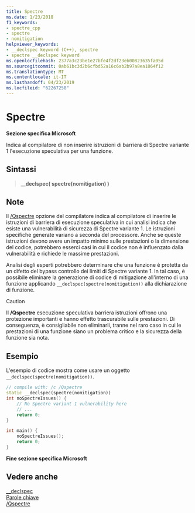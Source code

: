 ```yaml
---
title: Spectre
ms.date: 1/23/2018
f1_keywords:
- spectre_cpp
- spectre
- nomitigation
helpviewer_keywords:
- __declspec keyword (C++), spectre
- spectre __declspec keyword
ms.openlocfilehash: 2377a3c23be1e27bfe4f2df23eb00823635fa05d
ms.sourcegitcommit: 0ab61bc3d2b6cfbd52a16c6ab2b97a8ea1864f12
ms.translationtype: MT
ms.contentlocale: it-IT
ms.lasthandoff: 04/23/2019
ms.locfileid: "62267258"
---
```

# <a name="spectre"></a>Spectre

**Sezione specifica Microsoft**

Indica al compilatore di non inserire istruzioni di barriera di Spectre variante 1 l'esecuzione speculativa per una funzione.

## <a name="syntax"></a>Sintassi

> **__declspec( spectre(nomitigation) )**

## <a name="remarks"></a>Note

Il [/Qspectre](../build/reference/qspectre.md) opzione del compilatore indica al compilatore di inserire le istruzioni di barriera di esecuzione speculativa in cui analisi indica che esiste una vulnerabilità di sicurezza di Spectre variante 1. Le istruzioni specifiche generate variano a seconda del processore. Anche se queste istruzioni devono avere un impatto minimo sulle prestazioni o la dimensione del codice, potrebbero esserci casi in cui il codice non è influenzato dalla vulnerabilità e richiede le massime prestazioni.

Analisi degli esperti potrebbero determinare che una funzione è protetta da un difetto del bypass controllo dei limiti di Spectre variante 1. In tal caso, è possibile eliminare la generazione di codice di mitigazione all'interno di una funzione applicando `__declspec(spectre(nomitigation))` alla dichiarazione di funzione.

> [!CAUTION]
> Il **/Qspectre** esecuzione speculativa barriera istruzioni offrono una protezione importanti e hanno effetto trascurabile sulle prestazioni. Di conseguenza, è consigliabile non eliminarli, tranne nel raro caso in cui le prestazioni di una funzione siano un problema critico e la sicurezza della funzione sia nota.

## <a name="example"></a>Esempio

L'esempio di codice mostra come usare un oggetto `__declspec(spectre(nomitigation))`.

```cpp
// compile with: /c /Qspectre
static __declspec(spectre(nomitigation))
int noSpectreIssues() {
    // No Spectre variant 1 vulnerability here
    // ...
    return 0;
}

int main() {
    noSpectreIssues();
    return 0;
}
```

**Fine sezione specifica Microsoft**

## <a name="see-also"></a>Vedere anche

[__declspec](../cpp/declspec.md)<br/>
[Parole chiave](../cpp/keywords-cpp.md)<br/>
[/Qspectre](../build/reference/qspectre.md)
